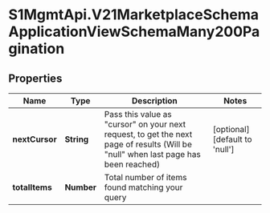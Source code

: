 # S1MgmtApi.V21MarketplaceSchemaApplicationViewSchemaMany200Pagination

## Properties
Name | Type | Description | Notes
------------ | ------------- | ------------- | -------------
**nextCursor** | **String** | Pass this value as \"cursor\" on your next request, to get the next page of results (Will be \"null\" when last page has been reached) | [optional] [default to 'null']
**totalItems** | **Number** | Total number of items found matching your query | 


